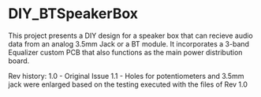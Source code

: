 # DIY_BTSpeakerBox
This project presents a DIY design for a speaker box that can recieve audio data from an analog 3.5mm Jack or a BT module. It incorporates a 3-band Equalizer custom PCB that also functions as the main power distribution board.

Rev history:
1.0 - Original Issue
1.1 - Holes for potentiometers and 3.5mm jack were enlarged based on the testing executed with the files of Rev 1.0
